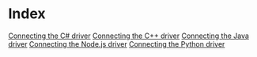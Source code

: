 Index
=====
[Connecting the C# driver](docs/connectCsharpDriver.md)
[Connecting the C++ driver](docs/connectCplusDriver.md)
[Connecting the Java driver](docs/connectJavaDriver.md)
[Connecting the Node.js driver](docs/connectJavaDriver.md)
[Connecting the Python driver](docs/connectJavaDriver.md)
